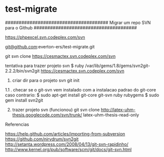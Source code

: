 test-migrate
============



######################################
Migrar um repo SVN para o Github
######################################

https://phpexcel.svn.codeplex.com/svn

git@github.com:everton-ers/test-migrate.git

git svn clone https://cesmactex.svn.codeplex.com/svn

tentativa para trazer projeto svn
$ ruby /var/lib/gems/1.8/gems/svn2git-2.2.2/bin/svn2git https://cesmactex.svn.codeplex.com/svn



1. criar dir para o projeto svn
git init

1.1 . checar se o git-svn vem instalado com a instalacao padrao do git-core
caso contrario:
$ sudo apt-get install git-core git-svn ruby rubygems
$ sudo gem install svn2git

2. trazer projeto svn (funcionou)
git svn clone http://latex-uhm-thesis.googlecode.com/svn/trunk/ latex-uhm-thesis-read-only


Referencias

https://help.github.com/articles/importing-from-subversion
https://github.com/nirvdrum/svn2git
http://setanta.wordpress.com/2008/04/13/git-svn-rapidinho/
http://www.kernel.org/pub/software/scm/git/docs/git-svn.html
